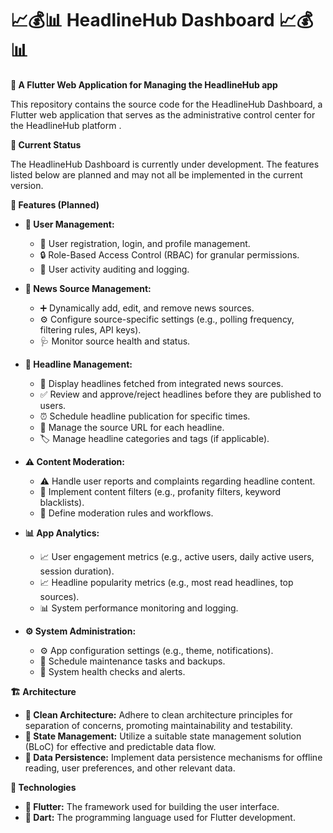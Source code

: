 # 📈💰📊 HeadlineHub Dashboard 📈💰📊

**💙 A Flutter Web Application for Managing the HeadlineHub app**

This repository contains the source code for the HeadlineHub Dashboard, a Flutter web application that serves as the administrative control center for the HeadlineHub platform . 

**🚧 Current Status**

The HeadlineHub Dashboard is currently under development. The features listed below are planned and may not all be implemented in the current version.

**🚀 Features (Planned)**

* **👥 User Management:**
    * 👤 User registration, login, and profile management.
    * 🔒 Role-Based Access Control (RBAC) for granular permissions.
    * 📝 User activity auditing and logging.

* **📡 News Source Management:**
    * ➕ Dynamically add, edit, and remove news sources.
    * ⚙️ Configure source-specific settings (e.g., polling frequency, filtering rules, API keys).
    * 🩺 Monitor source health and status.

* **📝 Headline Management:**
    * 📝 Display headlines fetched from integrated news sources.
    * ✅ Review and approve/reject headlines before they are published to users.
    * ⏰ Schedule headline publication for specific times.
    * 🔗 Manage the source URL for each headline.
    * 🏷️ Manage headline categories and tags (if applicable).

* **⚠️ Content Moderation:**
    * ⚠️ Handle user reports and complaints regarding headline content.
    * 🚫 Implement content filters (e.g., profanity filters, keyword blacklists).
    * 📝 Define moderation rules and workflows.

* **📊 App Analytics:**
    * 📈 User engagement metrics (e.g., active users, daily active users, session duration).
    * 📈 Headline popularity metrics (e.g., most read headlines, top sources).
    * 📊 System performance monitoring and logging.

* **⚙️ System Administration:**
    * ⚙️ App configuration settings (e.g., theme, notifications).
    * 🔄 Schedule maintenance tasks and backups.
    * 🚨 System health checks and alerts.

**🏗️ Architecture**
* **🧹 Clean Architecture:** Adhere to clean architecture principles for separation of concerns, promoting maintainability and testability.
* **🚦 State Management:** Utilize a suitable state management solution (BLoC) for effective and predictable data flow.
* **💾 Data Persistence:** Implement data persistence mechanisms for offline reading, user preferences, and other relevant data.

**🦾 Technologies**
* **💙 Flutter:** The framework used for building the user interface.
* **🎯 Dart:** The programming language used for Flutter development.
